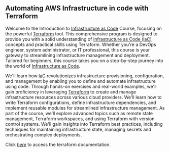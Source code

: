 ## Automating AWS Infrastructure in code with Terraform

Welcome to the Introduction to [Infrastructure as Code](https://www.hashicorp.com/resources/what-is-infrastructure-as-code) Course, focusing on the powerful [Terraform](https://www.terraform.io/) tool. This comprehensive program is designed to provide you with a solid understanding of [Infrastructure as Code (laC)](https://www.hashicorp.com/resources/what-is-infrastructure-as-code) concepts and practical skills using Terraform. Whether you're a DevOps engineer, system administrator, or IT professional, this course is your gateway to streamlining infrastructure management and deployment. Tailored for beginners, this course takes you on a step-by-step journey into the world of [Infrastructure as Code](https://www.hashicorp.com/resources/what-is-infrastructure-as-code).

We'll learn how [laC](https://www.hashicorp.com/resources/what-is-infrastructure-as-code) revolutionizes infrastructure provisioning, configuration, and management by enabling you to define and automate infrastructure using code. Through hands-on exercises and real-world examples, we'll gain proficiency in leveraging [Terraform](https://www.terraform.io/) to create and manage infrastructure resources across various cloud providers. We'll learn how to write Terraform configurations, define infrastructure dependencies, and implement reusable modules for streamlined infrastructure management. As part of the course, we'll explore advanced topics such as
remote state management, Terraform workspaces, and using Terraform with version control systems. We'll gain insights into Terraform best practices, including techniques for maintaining infrastructure state, managing secrets and orchestrating complex deployments.

Click _[here](https://developer.hashicorp.com/terraform/language)_ to access the terraform documentation.